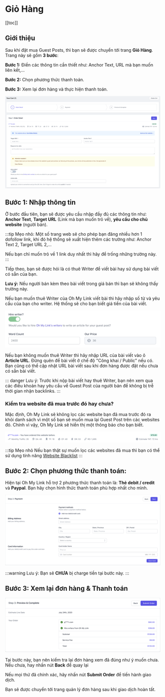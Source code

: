 # Giỏ Hàng

[[toc]]

## Giới thiệu

Sau khi đặt mua Guest Posts, thì bạn sẽ được chuyển tới trang **Giỏ Hàng**. Trang này sẽ gồm **3 bước**:

**Bước 1:** Điền các thông tin cần thiết như: Anchor Text, URL mà bạn muốn liên kết,...

**Bước 2:** Chọn phương thức thanh toán.

**Bước 3:** Xem lại đơn hàng và thực hiện thanh toán.

![Giỏ Hàng](./../../assets/img/cart.png)

## Bước 1: Nhập thông tin

Ở bước đầu tiên, bạn sẽ được yêu cầu nhập đầy đủ các thông tin như: **Anchor Text**, **Target URL** (Link mà bạn muốn trỏ về), **yêu cầu cho chủ website** (người bán).

:::tip Mẹo nhỏ:
Một số trang web sẽ cho phép bạn đăng nhiều hơn 1 dofollow link, khi đó hệ thống sẽ xuất hiện thêm các trường như: Anchor Text 2, Target URL 2,... 

Nếu bạn chỉ muốn trỏ về 1 link duy nhất thì hãy để trống những trường này.
:::

Tiếp theo, bạn sẽ được hỏi là có thuê Writer để viết bài hay sử dụng bài viết có sẵn của bạn. 

**Lưu ý:** Nếu người bán kèm theo bài viết trong giá bán thì bạn sẽ không thấy trường này.

Nếu bạn muốn thuê Writer của Oh My Link viết bài thì hãy nhập số từ và yêu cầu của bạn cho writer. Hệ thống sẽ cho bạn biết giá tiền của bài viết.

![Thuê Writer](./../../assets/img/hire-writer.png)

Nếu bạn không muốn thuê Writer thì hãy nhập URL của bài viết vào ô **Article URL**. Đừng quên để bài viết ở chế độ "Công khai / Public" nếu có. Bạn cũng có thể cập nhật URL bài viết sau khi đơn hàng được đặt nếu chưa có sẵn bài viết.

::: danger Lưu ý:
Trước khi nộp bài viết hay thuê Writer, bạn nên xem qua các điều khoản hay yêu cầu về Guest Post của người bán để không bị trễ thời gian nhận backlinks. 
:::

### Kiểm tra website đã mua trước đó hay chưa?

Mặc định, Oh My Link sẽ không lọc các website bạn đã mua trước đó ra khỏi danh sách vì một số bạn sẽ muốn mua lại Guest Post trên các websites đó. Chính vì vậy, Oh My Link sẽ hiển thị một thông báo cho bạn biết.

![Thuê Writer](./../../assets/img/ordered-website.png)

:::tip Mẹo nhỏ
Nếu bạn thật sự muốn lọc các websites đã mua thì bạn có thể sử dụng tính năng [Website Blacklist](/vi/nguoi-mua/websites.html#chan-cac-websites-khong-mong-muon)
:::

## Bước 2: Chọn phương thức thanh toán:

Hiện tại Oh My Link hỗ trợ 2 phương thức thanh toán là: **Thẻ debit / credit** và **Paypal**. Bạn hãy chọn hình thức thanh toán phù hợp nhất cho mình.

![Chọn phương thức thanh toán](./../../assets/img/payment-method.png)

:::warning Lưu ý: 
Bạn sẽ **CHƯA** bị charge tiền tại bước này.
::: 

## Bước 3: Xem lại đơn hàng & Thanh toán

![Kiểm tra & Thanh toán](./../../assets/img/preview-order.png)

Tại bước này, bạn nên kiểm tra lại đơn hàng xem đã đúng như ý muốn chưa. Nếu chưa, hay nhấn nút **Back** để quay lại

Nếu mọi thứ đã chính xác, hãy nhấn nút **Submit Order** để tiến hành giao dịch.

Bạn sẽ được chuyển tới trang quản lý đơn hàng sau khi giao dịch hoàn tất.
